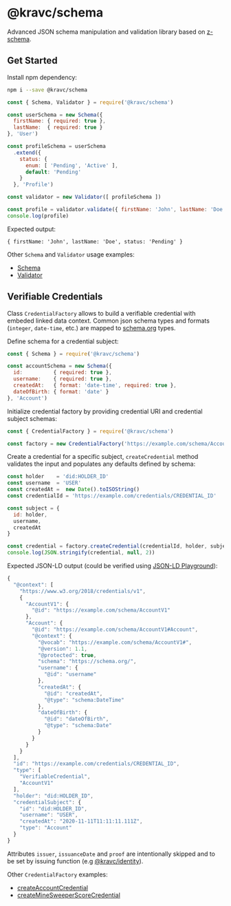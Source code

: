 # @kravc/schema

Advanced JSON schema manipulation and validation library based on
[z-schema](https://github.com/zaggino/z-schema).

## Get Started

Install npm dependency:

```sh
npm i --save @kravc/schema
```

```js
const { Schema, Validator } = require('@kravc/schema')

const userSchema = new Schema({
  firstName: { required: true },
  lastName:  { required: true }
}, 'User')

const profileSchema = userSchema
  .extend({
    status: {
      enum: [ 'Pending', 'Active' ],
      default: 'Pending'
    }
  }, 'Profile')

const validator = new Validator([ profileSchema ])

const profile = validator.validate({ firstName: 'John', lastName: 'Doe' }, 'Profile')
console.log(profile)
```

Expected output:

```
{ firstName: 'John', lastName: 'Doe', status: 'Pending' }
```

Other `Schema` and `Validator` usage examples:

- [Schema](./src/Schema.spec.js)
- [Validator](./src/Validator.spec.js)


## Verifiable Credentials

Class `CredentialFactory` allows to build a verifiable credential with embeded
linked data context. Common json schema types and formats (`integer`,
`date-time`, etc.) are mapped to [schema.org](https://schema.org) types.

Define schema for a credential subject:

```js
const { Schema } = require('@kravc/schema')

const accountSchema = new Schema({
  id:          { required: true },
  username:    { required: true },
  createdAt:   { format: 'date-time', required: true },
  dateOfBirth: { format: 'date' }
}, 'Account')
```

Initialize credential factory by providing credential URI and credential subject
schemas:

```js
const { CredentialFactory } = require('@kravc/schema')

const factory = new CredentialFactory('https://example.com/schema/AccountV1', [ accountSchema ])
```

Create a credential for a specific subject, `createCredential` method validates
the input and populates any defaults defined by schema:

```js
const holder    = 'did:HOLDER_ID'
const username  = 'USER'
const createdAt =  new Date().toISOString()
const credentialId = 'https://example.com/credentials/CREDENTIAL_ID'

const subject = {
  id: holder,
  username,
  createdAt
}

const credential = factory.createCredential(credentialId, holder, subject)
console.log(JSON.stringify(credential, null, 2))
```

Expected JSON-LD output (could be verified using [JSON-LD Playground](https://json-ld.org/playground/)):

```js
{
  "@context": [
    "https://www.w3.org/2018/credentials/v1",
    {
      "AccountV1": {
        "@id": "https://example.com/schema/AccountV1"
      },
      "Account": {
        "@id": "https://example.com/schema/AccountV1#Account",
        "@context": {
          "@vocab": "https://example.com/schema/AccountV1#",
          "@version": 1.1,
          "@protected": true,
          "schema": "https://schema.org/",
          "username": {
            "@id": "username"
          },
          "createdAt": {
            "@id": "createdAt",
            "@type": "schema:DateTime"
          },
          "dateOfBirth": {
            "@id": "dateOfBirth",
            "@type": "schema:Date"
          }
        }
      }
    }
  ],
  "id": "https://example.com/credentials/CREDENTIAL_ID",
  "type": [
    "VerifiableCredential",
    "AccountV1"
  ],
  "holder": "did:HOLDER_ID",
  "credentialSubject": {
    "id": "did:HOLDER_ID",
    "username": "USER",
    "createdAt": "2020-11-11T11:11:11.111Z",
    "type": "Account"
  }
}
```

Attributes `issuer`, `issuanceDate` and `proof` are intentionally skipped and
to be set by issuing function (e.g [@kravc/identity](http://github.com/alexkravets/identity)).

Other `CredentialFactory` examples:

- [createAccountCredential](./examples/createAccountCredential.js)
- [createMineSweeperScoreCredential](./examples/createMineSweeperScoreCredential.js)
